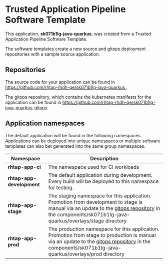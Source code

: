 # Trusted Application Pipeline Software Template

This application, **sk071b1lg-java-quarkus**, was created from a Trusted Application Pipeline Software Template.

The software templates create a new source and gitops deployment repositories with a sample source application. 

## Repositories

The source code for your application can be found in [https://github.com/rhtap-rhdh-qe/sk071b1lg-java-quarkus ](https://github.com/rhtap-rhdh-qe/sk071b1lg-java-quarkus ).
 
The gitops repository, which contains the kubernetes manifests for the application can be found in 
[https://github.com/rhtap-rhdh-qe/sk071b1lg-java-quarkus-gitops ](https://github.com/rhtap-rhdh-qe/sk071b1lg-java-quarkus-gitops ) 

## Application namespaces 

The default application will be found in the following namespaces. Applications can be deployed into unique namespaces or multiple software templates can also bet generated into the same group namespaces.  

|  Namespace   |  Description   |  
| -------- | -------- |
| **rhtap-app-ci** | The namespace used for CI workloads |
| **rhtap-app-development** | The default application during development. Every build will be deployed to this namespace for testing. |
| **rhtap-app-stage** | The staging namespace for this application. Promotion from development to stage is manual via an update to the [gitops repository](https://github.com/rhtap-rhdh-qe/sk071b1lg-java-quarkus-gitops ) in the components/sk071b1lg-java-quarkus/overlays/stage directory |
| **rhtap-app-prod** | The production namespace for this application. Promotion from stage to production is manual via an update to the [gitops repository](https://github.com/rhtap-rhdh-qe/sk071b1lg-java-quarkus-gitops ) in the components/sk071b1lg-java-quarkus/overlays/prod directory |
